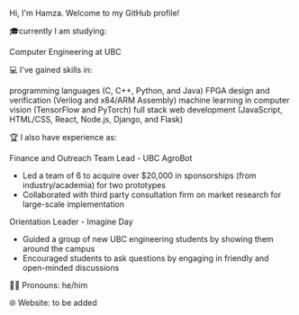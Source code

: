 Hi, I'm Hamza. Welcome to my GitHub profile!

🎓currently I am studying:

Computer Engineering at UBC 

💻 I've gained skills in:

programming languages (C, C++, Python, and Java)
FPGA design and verification (Verilog and x84/ARM Assembly)
machine learning in computer vision (TensorFlow and PyTorch)
full stack web development (JavaScript, HTML/CSS, React, Node.js, Django, and Flask)

🏆 I also have experience as:

Finance and Outreach Team Lead - UBC AgroBot
   - Led a team of 6 to acquire over $20,000 in sponsorships (from industry/academia) for two prototypes
   - Collaborated with third party consultation firm on market research for large-scale implementation
   
Orientation Leader - Imagine Day
   - Guided a group of new UBC engineering students by showing them around the campus 
   - Encouraged students to ask questions by engaging in friendly and open-minded discussions

🏳️‍🌈 Pronouns: he/him 

🌐 Website: to be added

